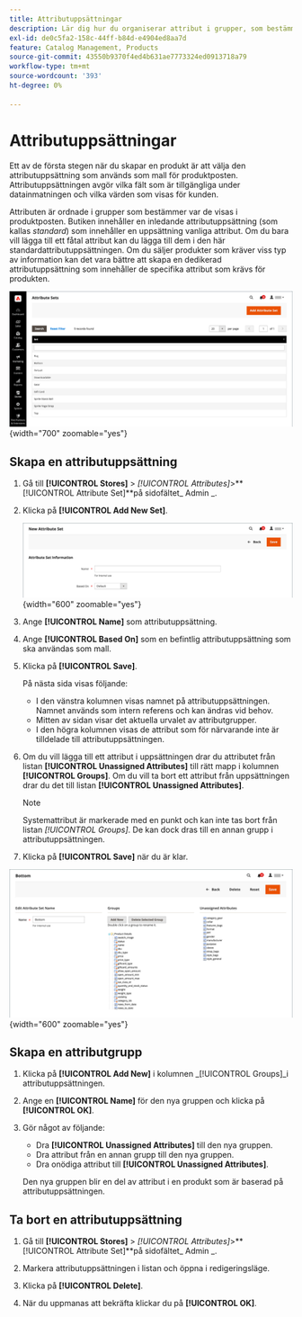 ```yaml
---
title: Attributuppsättningar
description: Lär dig hur du organiserar attribut i grupper, som bestämmer var de visas i produktposten.
exl-id: de0c5fa2-158c-44ff-b84d-e4904ed8aa7d
feature: Catalog Management, Products
source-git-commit: 43550b9370f4ed4b631ae7773324ed0913718a79
workflow-type: tm+mt
source-wordcount: '393'
ht-degree: 0%

---
```


# Attributuppsättningar

Ett av de första stegen när du skapar en produkt är att välja den attributuppsättning som används som mall för produktposten. Attributuppsättningen avgör vilka fält som är tillgängliga under datainmatningen och vilka värden som visas för kunden.

Attributen är ordnade i grupper som bestämmer var de visas i produktposten. Butiken innehåller en inledande attributuppsättning (som kallas _standard_) som innehåller en uppsättning vanliga attribut. Om du bara vill lägga till ett fåtal attribut kan du lägga till dem i den här standardattributuppsättningen. Om du säljer produkter som kräver viss typ av information kan det vara bättre att skapa en dedikerad attributuppsättning som innehåller de specifika attribut som krävs för produkten.

![Attributuppsättningar](./assets/attribute-sets.png){width="700" zoomable="yes"}

## Skapa en attributuppsättning

1. Gå till **[!UICONTROL Stores]** > _[!UICONTROL Attributes]_>**[!UICONTROL Attribute Set]**på sidofältet_ Admin _.

1. Klicka på **[!UICONTROL Add New Set]**.

   ![Attributuppsättning - redigera namn](./assets/attribute-set-new.png){width="600" zoomable="yes"}

1. Ange **[!UICONTROL Name]** som attributuppsättning.

1. Ange **[!UICONTROL Based On]** som en befintlig attributuppsättning som ska användas som mall.

1. Klicka på **[!UICONTROL Save]**.

   På nästa sida visas följande:

   - I den vänstra kolumnen visas namnet på attributuppsättningen. Namnet används som intern referens och kan ändras vid behov.
   - Mitten av sidan visar det aktuella urvalet av attributgrupper.
   - I den högra kolumnen visas de attribut som för närvarande inte är tilldelade till attributuppsättningen.

1. Om du vill lägga till ett attribut i uppsättningen drar du attributet från listan **[!UICONTROL Unassigned Attributes]** till rätt mapp i kolumnen **[!UICONTROL Groups]**. Om du vill ta bort ett attribut från uppsättningen drar du det till listan **[!UICONTROL Unassigned Attributes]**.

   >[!NOTE]
   >
   >Systemattribut är markerade med en punkt och kan inte tas bort från listan _[!UICONTROL Groups]_. De kan dock dras till en annan grupp i attributuppsättningen.

1. Klicka på **[!UICONTROL Save]** när du är klar.

![Attributuppsättning - redigera](./assets/attribute-set-edit.png){width="600" zoomable="yes"}

## Skapa en attributgrupp

1. Klicka på **[!UICONTROL Add New]** i kolumnen _[!UICONTROL Groups]_i attributuppsättningen.

1. Ange en **[!UICONTROL Name]** för den nya gruppen och klicka på **[!UICONTROL OK]**.

1. Gör något av följande:

   - Dra **[!UICONTROL Unassigned Attributes]** till den nya gruppen.
   - Dra attribut från en annan grupp till den nya gruppen.
   - Dra onödiga attribut till **[!UICONTROL Unassigned Attributes]**.

   Den nya gruppen blir en del av attribut i en produkt som är baserad på attributuppsättningen.

## Ta bort en attributuppsättning

1. Gå till **[!UICONTROL Stores]** > _[!UICONTROL Attributes]_>**[!UICONTROL Attribute Set]**på sidofältet_ Admin _.

1. Markera attributuppsättningen i listan och öppna i redigeringsläge.

1. Klicka på **[!UICONTROL Delete]**.

1. När du uppmanas att bekräfta klickar du på **[!UICONTROL OK]**.
